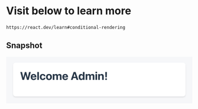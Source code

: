 # Visit below to learn more

    https://react.dev/learn#conditional-rendering

## Snapshot

![conditional rendering](public/conditional-rendering.png)
